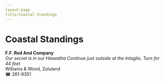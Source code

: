 ```yaml
---
layout:page
title:Coastal Standings
---
```

# Coastal Standings

**F.F. Red And Company**  
_Our secret is in our Hiawatha 
Continue just outside at the Intaglio, Turn for 44 feet_  
Williams & Wood, Zululand  
☎ 261-9351



